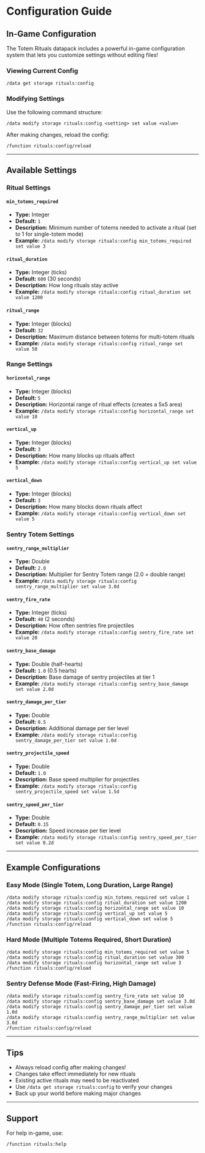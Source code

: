 # Configuration Guide

## In-Game Configuration

The Totem Rituals datapack includes a powerful in-game configuration system that lets you customize settings without editing files!

### Viewing Current Config

```
/data get storage rituals:config
```

### Modifying Settings

Use the following command structure:
```
/data modify storage rituals:config <setting> set value <value>
```

After making changes, reload the config:
```
/function rituals:config/reload
```

---

## Available Settings

### Ritual Settings

#### `min_totems_required`
- **Type:** Integer
- **Default:** `1`
- **Description:** Minimum number of totems needed to activate a ritual (set to 1 for single-totem mode)
- **Example:** `/data modify storage rituals:config min_totems_required set value 3`

#### `ritual_duration`
- **Type:** Integer (ticks)
- **Default:** `600` (30 seconds)
- **Description:** How long rituals stay active
- **Example:** `/data modify storage rituals:config ritual_duration set value 1200`

#### `ritual_range`
- **Type:** Integer (blocks)
- **Default:** `32`
- **Description:** Maximum distance between totems for multi-totem rituals
- **Example:** `/data modify storage rituals:config ritual_range set value 50`

### Range Settings

#### `horizontal_range`
- **Type:** Integer (blocks)
- **Default:** `5`
- **Description:** Horizontal range of ritual effects (creates a 5x5 area)
- **Example:** `/data modify storage rituals:config horizontal_range set value 10`

#### `vertical_up`
- **Type:** Integer (blocks)
- **Default:** `3`
- **Description:** How many blocks up rituals affect
- **Example:** `/data modify storage rituals:config vertical_up set value 5`

#### `vertical_down`
- **Type:** Integer (blocks)
- **Default:** `3`
- **Description:** How many blocks down rituals affect
- **Example:** `/data modify storage rituals:config vertical_down set value 5`

### Sentry Totem Settings

#### `sentry_range_multiplier`
- **Type:** Double
- **Default:** `2.0`
- **Description:** Multiplier for Sentry Totem range (2.0 = double range)
- **Example:** `/data modify storage rituals:config sentry_range_multiplier set value 3.0d`

#### `sentry_fire_rate`
- **Type:** Integer (ticks)
- **Default:** `40` (2 seconds)
- **Description:** How often sentries fire projectiles
- **Example:** `/data modify storage rituals:config sentry_fire_rate set value 20`

#### `sentry_base_damage`
- **Type:** Double (half-hearts)
- **Default:** `1.0` (0.5 hearts)
- **Description:** Base damage of sentry projectiles at tier 1
- **Example:** `/data modify storage rituals:config sentry_base_damage set value 2.0d`

#### `sentry_damage_per_tier`
- **Type:** Double
- **Default:** `0.5`
- **Description:** Additional damage per tier level
- **Example:** `/data modify storage rituals:config sentry_damage_per_tier set value 1.0d`

#### `sentry_projectile_speed`
- **Type:** Double
- **Default:** `1.0`
- **Description:** Base speed multiplier for projectiles
- **Example:** `/data modify storage rituals:config sentry_projectile_speed set value 1.5d`

#### `sentry_speed_per_tier`
- **Type:** Double
- **Default:** `0.15`
- **Description:** Speed increase per tier level
- **Example:** `/data modify storage rituals:config sentry_speed_per_tier set value 0.2d`

---

## Example Configurations

### Easy Mode (Single Totem, Long Duration, Large Range)
```
/data modify storage rituals:config min_totems_required set value 1
/data modify storage rituals:config ritual_duration set value 1200
/data modify storage rituals:config horizontal_range set value 10
/data modify storage rituals:config vertical_up set value 5
/data modify storage rituals:config vertical_down set value 5
/function rituals:config/reload
```

### Hard Mode (Multiple Totems Required, Short Duration)
```
/data modify storage rituals:config min_totems_required set value 5
/data modify storage rituals:config ritual_duration set value 300
/data modify storage rituals:config horizontal_range set value 3
/function rituals:config/reload
```

### Sentry Defense Mode (Fast-Firing, High Damage)
```
/data modify storage rituals:config sentry_fire_rate set value 10
/data modify storage rituals:config sentry_base_damage set value 3.0d
/data modify storage rituals:config sentry_damage_per_tier set value 1.0d
/data modify storage rituals:config sentry_range_multiplier set value 3.0d
/function rituals:config/reload
```

---

## Tips

- Always reload config after making changes!
- Changes take effect immediately for new rituals
- Existing active rituals may need to be reactivated
- Use `/data get storage rituals:config` to verify your changes
- Back up your world before making major changes

---

## Support

For help in-game, use:
```
/function rituals:help
```

